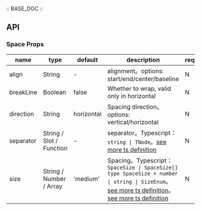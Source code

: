 :: BASE_DOC ::

## API
### Space Props

name | type | default | description | required
-- | -- | -- | -- | --
align | String | - | alignment。options: start/end/center/baseline | N
breakLine | Boolean | false | Whether to wrap, valid only in horizontal | N
direction | String | horizontal | Spacing direction。options: vertical/horizontal | N
separator | String / Slot / Function | - | separator。Typescript：`string \| TNode`。[see more ts definition](https://github.com/Tencent/tdesign-vue-next/blob/develop/src/common.ts) | N
size | String / Number / Array | 'medium' | Spacing。Typescript：`SpaceSize \| SpaceSize[]` `type SpaceSize = number \| string \| SizeEnum`。[see more ts definition](https://github.com/Tencent/tdesign-vue-next/blob/develop/src/common.ts)。[see more ts definition](https://github.com/Tencent/tdesign-vue-next/tree/develop/src/space/type.ts) | N
